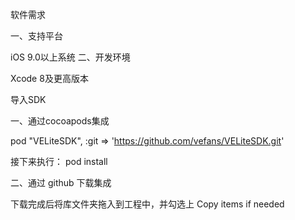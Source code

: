 软件需求

一、支持平台

iOS 9.0以上系统
二、开发环境

Xcode 8及更高版本

导入SDK

一、通过cocoapods集成

pod "VELiteSDK", :git => 'https://github.com/vefans/VELiteSDK.git'

接下来执行：
pod install

二、通过 github 下载集成

下载完成后将库文件夹拖入到工程中，并勾选上 Copy items if needed
